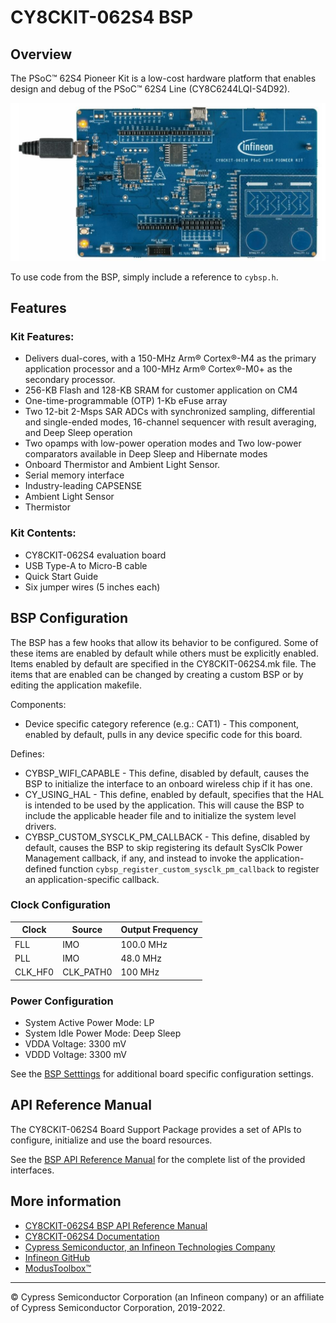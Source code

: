 # CY8CKIT-062S4 BSP

## Overview

The PSoC™ 62S4 Pioneer Kit is a low-cost hardware platform that enables design and debug of the PSoC™ 62S4 Line (CY8C6244LQI-S4D92).

![](docs/html/board.png)

To use code from the BSP, simply include a reference to `cybsp.h`.

## Features

### Kit Features:

* Delivers dual-cores, with a 150-MHz Arm® Cortex®-M4 as the primary application processor and a 100-MHz Arm® Cortex®-M0+ as the secondary processor. 
* 256-KB Flash and 128-KB SRAM for customer application on CM4
* One-time-programmable (OTP) 1-Kb eFuse array
* Two 12-bit 2-Msps SAR ADCs with synchronized sampling, differential and single-ended modes, 16-channel sequencer with result averaging, and Deep Sleep operation 
* Two opamps with low-power operation modes and Two low-power comparators available in Deep Sleep and Hibernate modes
* Onboard Thermistor and Ambient Light Sensor. 
* Serial memory interface
* Industry-leading CAPSENSE
* Ambient Light Sensor
* Thermistor

### Kit Contents:

* CY8CKIT-062S4 evaluation board
* USB Type-A to Micro-B cable
* Quick Start Guide
* Six jumper wires (5 inches each)

## BSP Configuration

The BSP has a few hooks that allow its behavior to be configured. Some of these items are enabled by default while others must be explicitly enabled. Items enabled by default are specified in the CY8CKIT-062S4.mk file. The items that are enabled can be changed by creating a custom BSP or by editing the application makefile.

Components:
* Device specific category reference (e.g.: CAT1) - This component, enabled by default, pulls in any device specific code for this board.

Defines:
* CYBSP_WIFI_CAPABLE - This define, disabled by default, causes the BSP to initialize the interface to an onboard wireless chip if it has one.
* CY_USING_HAL - This define, enabled by default, specifies that the HAL is intended to be used by the application. This will cause the BSP to include the applicable header file and to initialize the system level drivers.
* CYBSP_CUSTOM_SYSCLK_PM_CALLBACK - This define, disabled by default, causes the BSP to skip registering its default SysClk Power Management callback, if any, and instead to invoke the application-defined function `cybsp_register_custom_sysclk_pm_callback` to register an application-specific callback.

### Clock Configuration

| Clock    | Source    | Output Frequency |
|----------|-----------|------------------|
| FLL      | IMO       | 100.0 MHz        |
| PLL      | IMO       | 48.0 MHz         |
| CLK_HF0  | CLK_PATH0 | 100 MHz          |

### Power Configuration

* System Active Power Mode: LP
* System Idle Power Mode: Deep Sleep
* VDDA Voltage: 3300 mV
* VDDD Voltage: 3300 mV

See the [BSP Setttings][settings] for additional board specific configuration settings.

## API Reference Manual

The CY8CKIT-062S4 Board Support Package provides a set of APIs to configure, initialize and use the board resources.

See the [BSP API Reference Manual][api] for the complete list of the provided interfaces.

## More information
* [CY8CKIT-062S4 BSP API Reference Manual][api]
* [CY8CKIT-062S4 Documentation](http://www.cypress.com/CY8CKIT-062S4)
* [Cypress Semiconductor, an Infineon Technologies Company](http://www.cypress.com)
* [Infineon GitHub](https://github.com/infineon)
* [ModusToolbox™](https://www.cypress.com/products/modustoolbox-software-environment)

[api]: https://infineon.github.io/TARGET_CY8CKIT-062S4/html/modules.html
[settings]: https://infineon.github.io/TARGET_CY8CKIT-062S4/html/md_bsp_settings.html

---
© Cypress Semiconductor Corporation (an Infineon company) or an affiliate of Cypress Semiconductor Corporation, 2019-2022.
